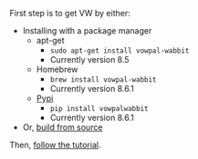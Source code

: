 First step is to get VW by either:
- Installing with a package manager
  - apt-get
    - `sudo apt-get install vowpal-wabbit`
    - Currently version 8.5
  - Homebrew
    - `brew install vowpal-wabbit`
    - Currently version 8.6.1
  - [Pypi](https://pypi.org/project/vowpalwabbit/)
    - `pip install vowpalwabbit`
    - Currently version 8.6.1
- Or, [build from source](https://github.com/VowpalWabbit/vowpal_wabbit/wiki/Dependencies)

Then, [follow the tutorial](https://github.com/VowpalWabbit/vowpal_wabbit/wiki/Tutorial).